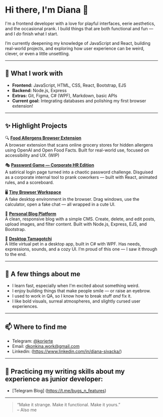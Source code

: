 # Hi there, I'm Diana 👋

I'm a frontend developer with a love for playful interfaces, eerie aesthetics, and the occasional prank. I build things that are both functional and fun — and I *do* finish what I start.

I’m currently deepening my knowledge of JavaScript and React, building real-world projects, and exploring how user experience can be weird, clever, or even a little unsettling.

---

## 🔧 What I work with

- **Frontend:** JavaScript, HTML, CSS, React, Bootstrap, EJS
- **Backend:** Node.js, Express
- **Extras:** Git, Figma, C# (WPF), Markdown, basic APIs
- **Current goal:** Integrating databases and polishing my first browser extension!

---

## ✨ Highlight Projects

🔍 **[Food Allergens Browser Extension](https://github.com/roukorjerte/foodExtension)**  
A browser extension that scans online grocery stores for hidden allergens using OpenAI and Open Food Facts. Built for real-world use, focused on accessibility and UX. (WIP)

🎭 **[Password Game — Corporate HR Edition](https://github.com/roukorjerte/1stApril28stone)**  
A satirical login page turned into a chaotic password challenge. Disguised as a corporate internal tool to prank coworkers — built with React, animated rules, and a scoreboard.

🖥️ **[Tiny Browser Workspace](https://github.com/roukorjerte/My-Tiny-Workspace)**  
A fake desktop environment in the browser. Drag windows, use the calculator, open a fake chat — all wrapped in a cute UI.

📝 **[Personal Blog Platform](https://github.com/roukorjerte/blogApp)**  
A clean, responsive blog with a simple CMS. Create, delete, and edit posts, upload images, and filter content. Built with Node.js, Express, EJS, and Bootstrap.

🐾 **[Desktop Tamagotchi](https://github.com/roukorjerte/Tamagochi)**  
A little virtual pet in a desktop app, built in C# with WPF. Has needs, expressions, sounds, and a cozy UI. I’m proud of this one — I saw it through to the end.

---

## 🧠 A few things about me

- I learn fast, especially when I'm excited about something weird.
- I enjoy building things that make people smile — or raise an eyebrow.
- I used to work in QA, so I know how to break stuff *and* fix it.
- I like bold visuals, surreal atmospheres, and slightly cursed user experiences.

---

## 📫 Where to find me

- Telegram: [@korjerte](https://t.me/korjerte)
- Email: dkonkina.work@gmail.com
- Linkedin: (https://www.linkedin.com/in/diana-sivacka/)

---
## 📝 Practicing my writing skills about my experience as junior developer:

- [Telegram Blog] (https://t.me/bugs_n_features)

---

> “Make it strange. Make it functional. Make it yours.”  
> – Also me

